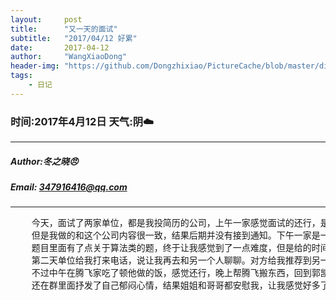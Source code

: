 ```yaml
---
layout:     post
title:      "又一天的面试"
subtitle:   "2017/04/12 好累"
date:       2017-04-12
author:     "WangXiaoDong"
header-img: "https://github.com/Dongzhixiao/PictureCache/blob/master/diaryPic/20170412.jpg?raw=true"
tags:
    - 日记
---
```


### 时间:2017年4月12日 天气:阴:cloud:
-----
#####   Author:冬之晓:angry:
#####   Email: 347916416@qq.com
----------

<pre>
    今天，面试了两家单位，都是我投简历的公司，上午一家感觉面试的还行，是一家哈尔滨的机器人公司，虽然题目有点偏，
    但是我做的和这个公司内容很一致，结果后期并没有接到通知。下午一家是一个网信类的公司，也是先做题，
    题目里面有了点关于算法类的题，终于让我感觉到了一点难度，但是给的时间太少，不过最后勉强做的差不多。面试后本来以为没有通过，
    第二天单位给我打来电话，说让我再去和另一个人聊聊。对方给我推荐到另一家创业公司。这一天就这样结束了。
    不过中午在腾飞家吃了顿他做的饭，感觉还行，晚上帮腾飞搬东西，回到郭凯家就非常晚啦，当天我还是感觉有点郁闷，
    还在群里面抒发了自己郁闷心情，结果姐姐和哥哥都安慰我，让我感觉好多了。
</pre>

